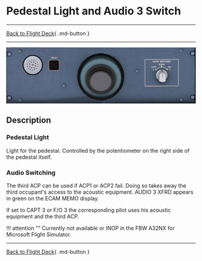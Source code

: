 # Pedestal Light and Audio 3 Switch

---

[Back to Flight Deck](../index.md){ .md-button }

---


![Pedestal Light and Audio 3 switch](../../../assets/a32nx-briefing/overhead-aft-panel/Pedestal-Light.jpg "Pedestal Light and Audio 3 switch")

## Description

### Pedestal Light

Light for the pedestal. Controlled by the potentiometer on the right side of the pedestal itself.

### Audio Switching

The third ACP can be used if ACP1 or ACP2 fail.
Doing so takes away the third occupant's access to the acoustic equipment. AUDIO 3 XFRD appears in green on the ECAM MEMO display.

If set to CAPT 3 or F/O 3 the corresponding pilot uses his acoustic equipment and the third ACP.

!!! attention ""
    Currently not available or INOP in the FBW A32NX for Microsoft Flight Simulator.

---

[Back to Flight Deck](../index.md){ .md-button }

